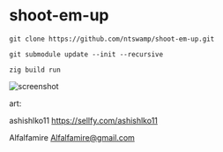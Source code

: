 # shoot-em-up
```git clone https://github.com/ntswamp/shoot-em-up.git```

```git submodule update --init --recursive```

```zig build run```

![screenshot](https://github.com/ntswamp/shoot-em-up/assets/50705651/c53fce29-9699-4e4c-93ca-8f277a545a8a)


art: 

ashishlko11 https://sellfy.com/ashishlko11

Alfalfamire Alfalfamire@gmail.com
